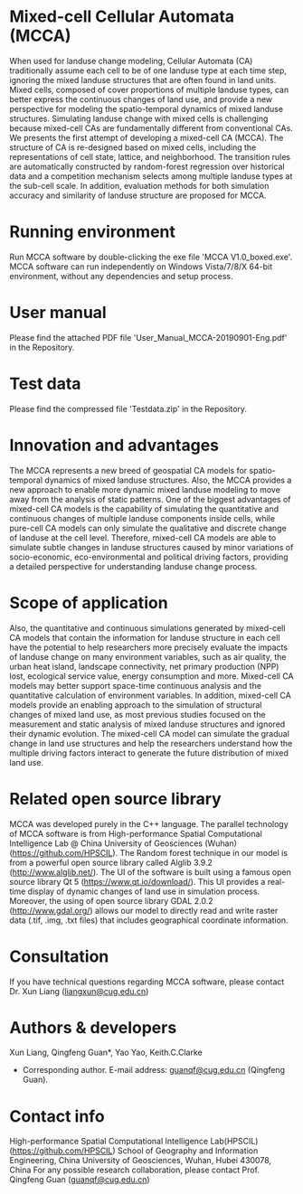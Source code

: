 # Mixed-cell Cellular Automata (MCCA)
   When used for landuse change modeling, Cellular Automata (CA) traditionally assume each cell to be of one landuse type at each time step, ignoring the mixed landuse structures that are often found in land units. Mixed cells, composed of cover proportions of multiple landuse types, can better express the continuous changes of land use, and provide a new perspective for modeling the spatio-temporal dynamics of mixed landuse structures. 
  Simulating landuse change with mixed cells is challenging because mixed-cell CAs are fundamentally different from conventional CAs. We presents the first attempt of developing a mixed-cell CA (MCCA). The structure of CA is re-designed based on mixed cells, including the representations of cell state, lattice, and neighborhood. The transition rules are automatically constructed by random-forest regression over historical data and a competition mechanism selects among multiple landuse types at the sub-cell scale. In addition, evaluation methods for both simulation accuracy and similarity of landuse structure are proposed for MCCA. 
# Running environment
Run MCCA software by double-clicking the exe file 'MCCA V1.0_boxed.exe'. MCCA software can run independently on Windows Vista/7/8/X 64-bit environment, without any dependencies and setup process.
# User manual
Please find the attached PDF file 'User_Manual_MCCA-20190901-Eng.pdf' in the Repository.
# Test data
Please find the compressed file 'Testdata.zip' in the Repository.
# Innovation and advantages 
  The MCCA represents a new breed of geospatial CA models for spatio-temporal dynamics of mixed landuse structures. Also, the MCCA provides a new approach to enable more dynamic mixed landuse modeling to move away from the analysis of static patterns. 
One of the biggest advantages of mixed-cell CA models is the capability of simulating the quantitative and continuous changes of multiple landuse components inside cells, while pure-cell CA models can only simulate the qualitative and discrete change of landuse at the cell level. Therefore, mixed-cell CA models are able to simulate subtle changes in landuse structures caused by minor variations of socio-economic, eco-environmental and political driving factors, providing a detailed perspective for understanding landuse change process.
# Scope of application
  Also, the quantitative and continuous simulations generated by mixed-cell CA models that contain the information for landuse structure in each cell have the potential to help researchers more precisely evaluate the impacts of landuse change on many environment variables, such as air quality, the urban heat island, landscape connectivity, net primary production (NPP) lost, ecological service value, energy consumption and more. Mixed-cell CA models may better support space-time continuous analysis and the quantitative calculation of environment variables. In addition, mixed-cell CA models provide an enabling approach to the simulation of structural changes of mixed land use, as most previous studies focused on the measurement and static analysis of mixed landuse structures and ignored their dynamic evolution. The mixed-cell CA model can simulate the gradual change in land use structures and help the researchers understand how the multiple driving factors interact to generate the future distribution of mixed land use.
# Related open source library
  MCCA was developed purely in the C++ language. The parallel technology of MCCA software is from High-performance Spatial Computational Intelligence Lab @ China University of Geosciences (Wuhan) (https://github.com/HPSCIL). The Random forest technique in our model is from a powerful open source library called Alglib 3.9.2 (http://www.alglib.net/). The UI of the software is built using a famous open source library Qt 5 (https://www.qt.io/download/). This UI provides a real-time display of dynamic changes of land use in simulation process. Moreover, the using of open source library GDAL 2.0.2 (http://www.gdal.org/) allows our model to directly read and write raster data (.tif, .img, .txt files) that includes geographical coordinate information. 
# Consultation 
If you have technical questions regarding MCCA software, please contact Dr. Xun Liang (liangxun@cug.edu.cn)
# Authors & developers
Xun Liang, Qingfeng Guan*, Yao Yao, Keith.C.Clarke
* Corresponding author. E-mail address: guanqf@cug.edu.cn (Qingfeng Guan).
# Contact info
High-performance Spatial Computational Intelligence Lab(HPSCIL) (https://github.com/HPSCIL)
School of Geography and Information Engineering, China University of Geosciences, Wuhan, Hubei 430078, China
For any possible research collaboration, please contact Prof. Qingfeng Guan (guanqf@cug.edu.cn)
